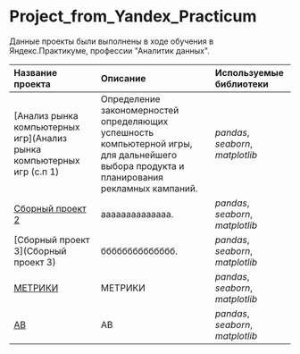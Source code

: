 # Project_from_Yandex_Practicum
Данные проекты были выполнены в ходе обучения в Яндекс.Практикуме, профессии "Аналитик данных".

| Название проекта | Описание | Используемые библиотеки | 
| :---------------------- | :---------------------- | :---------------------- |
| [Анализ рынка компьютерных игр](Анализ рынка компьютерных игр (с.п 1) | Определение закономерностей определяющих успешность компьютерной игры, для дальнейшего выбора продукта и планирования рекламных кампаний.| *pandas*, *seaborn*, *matplotlib* |
| [Сборный проект 2](games) | аааааааааааааа.| *pandas*, *seaborn*, *matplotlib* |
| [Сборный проект 3](Сборный проект 3) | бббббббббббббб.| *pandas*, *seaborn*, *matplotlib* |
| [МЕТРИКИ](МЕТРИКИ) | МЕТРИКИ| *pandas*, *seaborn*, *matplotlib* |
| [АВ](АВ) | АВ| *pandas*, *seaborn*, *matplotlib* |
